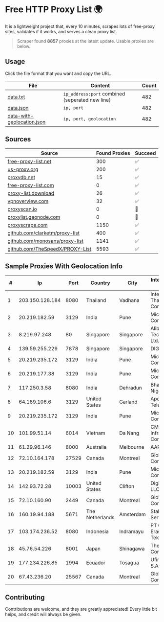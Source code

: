 
# Free HTTP Proxy List 🌍

It is a lightweight project that, every 10 minutes, scrapes lots of free-proxy sites, validates if it works, and serves a clean proxy list.


> Scraper found **8857** proxies at the latest update. Usable proxies are below.

## Usage

Click the file format that you want and copy the URL.


|File|Content|Count|
|----|-------|-----|
|[data.txt](https://raw.githubusercontent.com/themiralay/Proxy-List-World/master/data.txt)|`ip_address:port` combined (seperated new line)|482|
|[data.json](https://raw.githubusercontent.com/themiralay/Proxy-List-World/master/data.json)|`ip, port`|482|
|[data-with-geolocation.json](https://raw.githubusercontent.com/themiralay/Proxy-List-World/master/data-with-geolocation.json)|`ip, port, geolocation`|482|

## Sources

|Source|Found Proxies|Succeed|
|------|-------------|-------|
|[free-proxy-list.net](https://free-proxy-list.net)|300|✅|
|[us-proxy.org](https://www.us-proxy.org)|200|✅|
|[proxydb.net](http://proxydb.net)|15|✅|
|[free-proxy-list.com](https://free-proxy-list.com/?page=&port=&type%5B%5D=http&type%5B%5D=https&up_time=0&search=Search)|0|✅|
|[proxy-list.download](https://www.proxy-list.download/HTTP)|26|✅|
|[vpnoverview.com](https://vpnoverview.com/privacy/anonymous-browsing/free-proxy-servers)|32|✅|
|[proxyscan.io](https://www.proxyscan.io)|0|🚫|
|[proxylist.geonode.com](https://proxylist.geonode.com/api/proxy-list?limit=300&page=1&sort_by=lastChecked&sort_type=desc&protocols=http,https)|0|🚫|
|[proxyscrape.com](https://api.proxyscrape.com/v2/?request=displayproxies&protocol=http&timeout=10000&country=all&ssl=all&anonymity=all)|1150|✅|
|[github.com/clarketm/proxy-list](https://raw.githubusercontent.com/clarketm/proxy-list/master/proxy-list-raw.txt)|400|✅|
|[github.com/monosans/proxy-list](https://raw.githubusercontent.com/monosans/proxy-list/main/proxies/http.txt)|1141|✅|
|[github.com/TheSpeedX/PROXY-List](https://raw.githubusercontent.com/TheSpeedX/PROXY-List/master/http.txt)|5593|✅|


## Sample Proxies With Geolocation Info

|#|Ip|Port|Country|City|Internet Service Provider|
|-|--|----|-------|----|-------------------------|
|1|203.150.128.184|8080|Thailand|Vadhana|Internet Thailand Company Ltd|
|2|20.219.182.59|3129|India|Pune|Microsoft Corporation|
|3|8.219.97.248|80|Singapore|Singapore|Alibaba (US) Technology Co., Ltd.|
|4|139.59.255.229|7878|Singapore|Singapore|DIGITALOCEAN|
|5|20.219.235.172|3129|India|Pune|Microsoft Corporation|
|6|20.219.177.38|3129|India|Pune|Microsoft Corporation|
|7|117.250.3.58|8080|India|Dehradun|Bharat Sanchar Nigam Ltd|
|8|64.189.106.6|3129|United States|Garland|Apogee Telecom Inc.|
|9|20.219.235.172|3129|India|Pune|Microsoft Corporation|
|10|101.99.51.14|6014|Vietnam|Da Nang|CMC Telecom Infrastructure Company|
|11|61.29.96.146|8000|Australia|Melbourne|AAPT Limited|
|12|72.10.164.178|27529|Canada|Montreal|GloboTech Communications|
|13|20.219.182.59|3129|India|Pune|Microsoft Corporation|
|14|142.93.72.28|10003|United States|Clifton|DigitalOcean, LLC|
|15|72.10.160.90|2449|Canada|Montreal|GloboTech Communications|
|16|160.19.94.188|5671|The Netherlands|Amsterdam|Stallion Network Services Limited|
|17|103.174.236.52|8080|Indonesia|Indramayu|PT Global Erasiber Teknologi|
|18|45.76.54.226|8001|Japan|Shinagawa|The Constant Company|
|19|177.234.226.85|1994|Ecuador|Tosagua|Ufinet Panama S.A.|
|20|67.43.236.20|25567|Canada|Montreal|GloboTech Communications|



## Contributing

Contributions are welcome, and they are greatly appreciated! Every
little bit helps, and credit will always be given.


